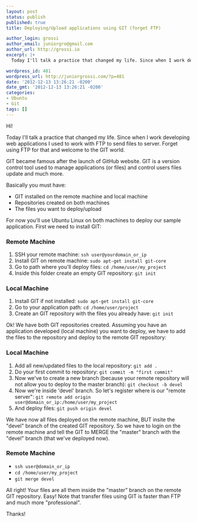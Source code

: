 ```yaml
---
layout: post
status: publish
published: true
title: Deploying/Upload applications using GIT (forget FTP)

author_login: grossi
author_email: juniorgro@gmail.com
author_url: http://grossi.io
excerpt: |+
  Today I'll talk a practice that changed my life. Since when I work developing web applications I used to work with FTP to send files to server. Forget using FTP for that and welcome to the GIT world. GIT became famous after the launch of GitHub website. GIT is a version control tool used to manage applications (or files) and control users files update and much more.

wordpress_id: 481
wordpress_url: http://juniorgrossi.com/?p=481
date: '2012-12-13 13:26:21 -0200'
date_gmt: '2012-12-13 13:26:21 -0200'
categories:
- Ubuntu
- Git
tags: []
---
```

<p>Hi!</p>
<p>Today I'll talk a practice that changed my life. Since when I work developing web applications I used to work with FTP to send files to server. Forget using FTP for that and welcome to the GIT world.</p>
<p>GIT became famous after the launch of GitHub website. GIT is a version control tool used to manage applications (or files) and control users files update and much more.</p>
<p>Basically you must have:</p>
<ul>
<li>GIT installed on the remote machine and local machine</li>
<li>Repositories created on both machines</li>
<li>The files you want to deploy/upload</li>
</ul>
<p><a id="more"></a><a id="more-481"></a></p>
<p>For now you'll use Ubuntu Linux on both machines to deploy our sample application. First we need to install GIT:</p>
<h3>Remote Machine</h3>
<ol>
<li>SSH your remote machine: <code>ssh user@yourdomain_or_ip</code></li>
<li>Install GIT on remote machine: <code>sudo apt-get install git-core</code></li>
<li>Go to path where you'll deploy files: <code>cd /home/user/my_project</code></li>
<li>Inside this folder create an empty GIT repository: <code>git init</code></li>
</ol>
<h3>Local Machine</h3>
<ol>
<li>Install GIT if not installed: <code>sudo apt-get install git-core</code></li>
<li>Go to your application path: <code>cd /home/user/project</code></li>
<li>Create an GIT repository with the files you already have: <code>git init</code></li>
</ol>
<p>Ok! We have both GIT repositories created. Assuming you have an application developed (local machine) you want to deploy, we have to add the files to the repository and deploy to the remote GIT repository:</p>
<h3>Local Machine</h3>
<ol>
<li>Add all new/updated files to the local repository: <code>git add .</code> </li>
<li>Do your first commit to repository: <code>git commit -m "first commit"</code> </li>
<li>Now we've to create a new branch (because your remote repository will not allow you to deploy to the master branch): <code>git checkout -b devel</code> </li>
<li>Now we're inside 'devel' branch. So let's register where is our "remote server": <code>git remote add origin user@domain_or_ip:/home/user/my_project</code> </li>
<li>And deploy files: <code>git push origin devel</code> </li>
</ol>
<p>We have now all files deployed on the remote machine, BUT insite the "devel" branch of the created GIT repository. So we have to login on the remote machine and tell the GIT to MERGE the "master" branch with the "devel" branch (that we've deployed now).</p>
<h3>Remote Machine</h3>
<ul>
<li><code>ssh user@domain_or_ip</code></li>
<li><code>cd /home/user/my_project</code></li>
<li><code>git merge devel</code></li>
</ul>
<p>All right! Your files are all them inside the "master" branch on the remote GIT repository. Easy! Note that transfer files using GIT is faster than FTP and much more "professional".</p>
<p>Thanks!</p>
